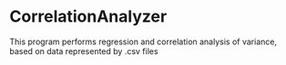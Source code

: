 # CorrelationAnalyzer
This program performs regression and correlation analysis of variance, based on data represented by .csv files
